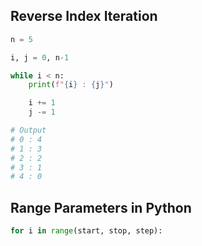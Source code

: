 ## Reverse Index Iteration
```python
n = 5

i, j = 0, n-1

while i < n:
    print(f"{i} : {j}")

    i += 1
    j -= 1

# Output 
# 0 : 4
# 1 : 3
# 2 : 2
# 3 : 1
# 4 : 0
```
## Range Parameters in Python
``` python
for i in range(start, stop, step):
```
